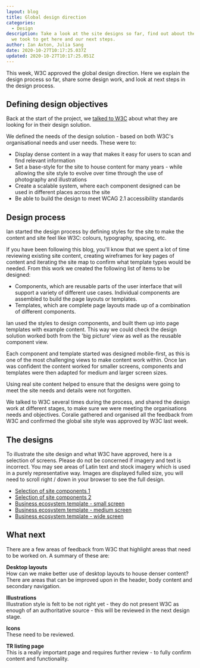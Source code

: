 ```yaml
---
layout: blog
title: Global design direction
categories:
  - Design
description: Take a look at the site designs so far, find out about the process
  we took to get here and our next steps.
author: Ian Axton, Julia Sang
date: 2020-10-27T10:17:25.037Z
updated: 2020-10-27T10:17:25.051Z
---
```

This week, W3C approved the global design direction. Here we explain the design process so far, share some design work, and look at next steps in the design process.

## Defining  design objectives

Back at the start of the project, we [talked to W3C](https://w3c.studio24.net/updates/design-survey/) about what they are looking for in their design solution. 

We defined the needs of the design solution - based on both W3C's organisational needs and user needs. These were to:

* Display dense content in a way that makes it easy for users to scan and find relevant information
* Set a base-style for the site to house content for many years - while allowing the site style to evolve over time through the use of photography and illustrations
* Create a scalable system, where each component designed can be used in different places across the site
* Be able to build the design to meet WCAG 2.1 accessibility standards

## Design process

Ian started the design process by defining styles for the site to make the content and site feel like W3C: colours, typography, spacing, etc. 

If you have been following this blog, you'll know that we spent a lot of time reviewing existing site content, creating wireframes for key pages of content and iterating the site map to confirm what template types would be needed. From this work we created the following list of items to be designed: 

* Components, which are reusable parts of the user interface that will support a variety of different use cases. Individual components are assembled to build the page layouts or templates. 
* Templates, which are complete page layouts made up of a combination of different components.

Ian used the styles to design components, and built them up into page templates with example content. This way we could check the design solution worked both from the 'big picture' view as well as the reusable component view. 

Each component and template started was designed mobile-first, as this is one of the most challenging views to make content work within. Once Ian was confident the content worked for smaller screens, components and templates were then adapted for medium and larger screen sizes.

Using real site content helped to ensure that the designs were going to meet the site needs and details were not forgotten.

We talked to W3C several times during the process, and shared the design work at different stages, to make sure we were meeting the organisations needs and objectives. Coralie gathered and organised all the feedback from W3C and confirmed the global site style was approved by W3C last week.

## The designs

To illustrate the site design and what W3C have approved, here is a selection of screens. Please do not be concerned if imagery and text is incorrect. You may see areas of Latin text and stock imagery which is used in a purely representative way. Images are displayed fulled size, you will need to scroll right / down in your browser to see the full design.

* [Selection of site components 1](/designs/components-group1/)
* [Selection of site components 2](/designs/component-group2/)
* [Business ecosystem template - small screen](/designs/screen-small/)
* [Business ecosystem template - medium screen](/designs/screen-medium/)
* [Business ecosystem template - wide screen](/designs/screen-wide/)

## What next

There are a few areas of feedback from W3C that highlight areas that need to be worked on. A summary of these are:

**Desktop layouts**\
How can we make better use of desktop layouts to house denser content? There are areas that can be improved upon in the header, body content and secondary navigation. 

**Illustrations**\
Illustration style is felt to be not right yet - they do not present W3C as enough of an authoritative source - this will be reviewed in the next design stage.  

**Icons**\
These need to be reviewed. 

**TR listing page**\
This is a really important page and requires further review - to fully confirm content and functionality.